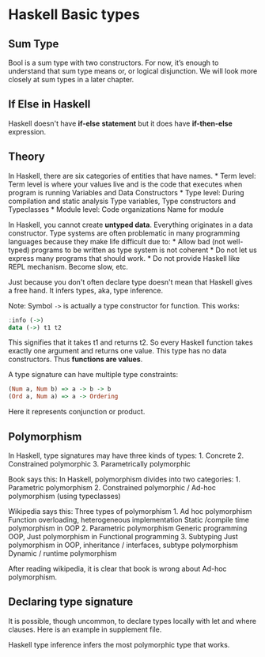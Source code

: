 # Haskell Basic types

## Sum Type
Bool is a sum type with two constructors. For now, it’s enough to understand that sum type means or, or logical disjunction. We will look more closely at sum types in a later chapter.

## If Else in Haskell
Haskell doesn't have **if-else** **statement** but it does have **if-then-else** expression.

## Theory
In Haskell, there are six categories of entities that have names.
    * Term level: Term level is where your values live and is the code that executes when program is running
        Variables and Data Constructors
    * Type level: During compilation and static analysis
        Type variables, Type constructors and Typeclasses
    * Module level: Code organizations
        Name for module

In Haskell, you cannot create **untyped data**. Everything originates in a data constructor. Type systems are often problematic in many programming languages because they make life difficult due to:
    * Allow bad (not well-typed) programs to be written as type system is not coherent
    * Do not let us express many programs that should work.
    * Do not provide Haskell like REPL mechanism. Become slow, etc.

Just because you don't often declare type doesn't mean that Haskell gives a free hand. It infers types, aka, type inference.

Note: Symbol ```->``` is actually a type constructor for function. This works:
```haskell
:info (->)
data (->) t1 t2
```
This signifies that it takes t1 and returns t2. So every Haskell function takes exactly one argument and returns one value. This type has no data constructors. Thus **functions are values**.

A type signature can have multiple type constraints:
```haskell
(Num a, Num b) => a -> b -> b
(Ord a, Num a) => a -> Ordering
```
Here it represents conjunction or product.

## Polymorphism
In Haskell, type signatures may have three kinds of types:
    1. Concrete
    2. Constrained polymorphic
    3. Parametrically polymorphic

Book says this:
In Haskell, polymorphism divides into two categories:
    1. Parametric polymorphism
    2. Constrained polymorphic / Ad-hoc polymorphism (using typeclasses)

Wikipedia says this:
Three types of polymorphism
    1. Ad hoc polymorphism
        Function overloading, heterogeneous implementation
        Static /compile time polymorphism in OOP
    2. Parametric polymorphism
        Generic programming OOP,
        Just polymorphism in Functional programming
    3. Subtyping
        Just polymorphism in OOP, inheritance / interfaces, subtype polymorphism
        Dynamic / runtime polymorphism

After reading wikipedia, it is clear that book is wrong about Ad-hoc polymorphism.

## Declaring type signature
It is possible, though uncommon, to declare types locally with let and where clauses. Here is an example in supplement file.

Haskell type inference infers the most polymorphic type that works.